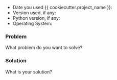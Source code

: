 * Date you used {{ cookiecutter.project_name }}:
* Version used, if any:
* Python version, if any:
* Operating System:

### Problem

What problem do you want to solve?

### Solution

What is your solution?
